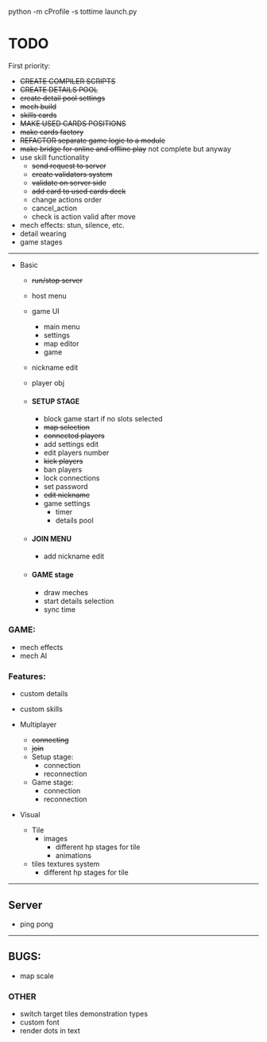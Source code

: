 python -m cProfile -s tottime launch.py

# **TODO**
First priority:
  - ~~CREATE COMPILER SCRIPTS~~
  - ~~CREATE DETAILS POOL~~
  - ~~create detail pool settings~~
  - ~~mech build~~
  - ~~skills cards~~
  - ~~MAKE USED CARDS POSITIONS~~
  - ~~make cards factory~~
  - ~~REFACTOR separate game logic to a module~~
  - ~~make bridge for online and offline play~~ not complete but anyway
  - use skill functionality
    - ~~send request to server~~
    - ~~create validators system~~
    - ~~validate on server side~~
    - ~~add card to used cards deck~~
    - change actions order
    - cancel_action
    - check is action valid after move
  - mech effects: stun, silence, etc.
  - detail wearing
  - game stages
----------------------
- Basic
  - ~~run/stop server~~
  - host menu
  - game UI
    - main menu
    - settings
    - map editor
    - game
    
  - nickname edit
  - player obj
  
  - #### SETUP STAGE
    - block game start if no slots selected 
    - ~~map selection~~
    - ~~connected players~~
    - add settings edit
    - edit players number
    - ~~kick players~~
    - ban players
    - lock connections
    - set password
    - ~~edit nickname~~
    - game settings
      - timer
      - details pool
    
  - #### JOIN MENU
    - add nickname edit
  
  - #### GAME stage
    - draw meches
    - start details selection
    - sync time

### GAME:
- mech effects
- mech AI

### Features:
  - custom details
  - custom skills

- Multiplayer
  - ~~connecting~~
  - ~~join~~
  - Setup stage:
    - connection
    - reconnection
  - Game stage:
    - connection
    - reconnection


- Visual 
  - Tile
    - images
      - different hp stages for tile
      - animations
  - tiles textures system
      - different hp stages for tile

----------------------

## Server
  - ping pong
----------------------

## BUGS:
 - map scale

### OTHER
 - switch target tiles demonstration types
 - custom font
 - render dots in text